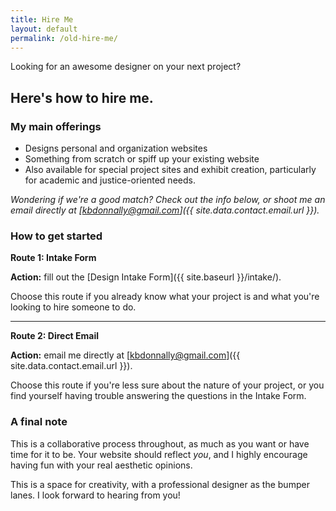 ```yaml
---
title: Hire Me
layout: default
permalink: /old-hire-me/
---
```


Looking for an awesome designer on your next project?

## Here's how to hire me.

### My main offerings

- Designs personal and organization websites
- Something from scratch or spiff up your existing website
- Also available for special project sites and exhibit creation, particularly for academic and justice-oriented needs. 

*Wondering if we're a good match? Check out the info below, or shoot me an email directly at [kbdonnally@gmail.com]({{ site.data.contact.email.url }}).*

### How to get started

**Route 1: Intake Form**

**Action:** fill out the [Design Intake Form]({{ site.baseurl }}/intake/).

Choose this route if you already know what your project is and what you're looking to hire someone to do.

***

**Route 2: Direct Email**

**Action:** email me directly at [kbdonnally@gmail.com]({{ site.data.contact.email.url }}).

Choose this route if you're less sure about the nature of your project, or you find yourself having trouble answering the questions in the Intake Form.

### A final note

This is a collaborative process throughout, as much as you want or have time for it to be. Your website should reflect *you*, and I highly encourage having fun with your real aesthetic opinions. 

This is a space for creativity, with a professional designer as the bumper lanes. I look forward to hearing from you!
